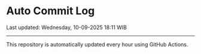 # Auto Commit Log

Last updated: Wednesday, 10-09-2025 18:11 WIB

---

This repository is automatically updated every hour using GitHub Actions.
